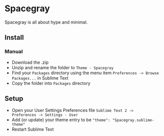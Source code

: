 # Spacegray

Spacegray is all about hype and minimal.

## Install

### Manual

* Download the .zip
* Unzip and rename the folder to `Theme - Spacegray`
* Find your `Packages` directory using the menu item `Preferences -> Browse Packages...` in Sublime Text
* Copy the folder into `Packages` directory

## Setup

* Open your User Settings Preferences file `Sublime Text 2 -> Preferences -> Settings - User`
* Add (or update) your theme entry to be `"theme": "Spacegray.sublime-theme"`
* Restart Sublime Text
